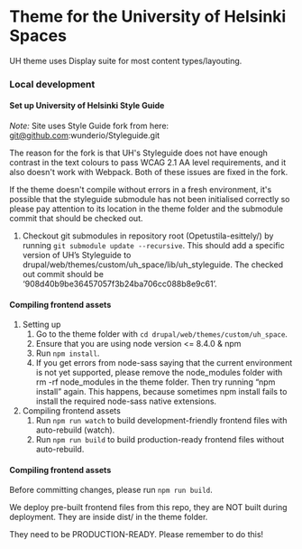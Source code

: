 # Theme for the University of Helsinki Spaces

UH theme uses Display suite for most content types/layouting.

### Local development

#### Set up University of Helsinki Style Guide

_Note:_ Site uses Style Guide fork from here: git@github.com:wunderio/Styleguide.git

The reason for the fork is that UH's Styleguide does not have enough contrast in the text colours to pass WCAG 2.1 AA level requirements, and it also doesn't work with Webpack. Both of these issues are fixed in the fork.

If the theme doesn't compile without errors in a fresh environment, it's possible that the styleguide submodule has not been initialised correctly so please pay attention to its location in the theme folder and the submodule commit that should be checked out.

1. Checkout git submodules in repository root (Opetustila-esittely/) by running `git submodule update --recursive`. This should add a specific version of UH’s Styleguide to drupal/web/themes/custom/uh_space/lib/uh_styleguide. The checked out commit should be ‘908d40b9be36457057f3b24ba706cc088b8e9c61’.

#### Compiling frontend assets
1. Setting up
    1. Go to the theme folder with `cd drupal/web/themes/custom/uh_space`.
    2. Ensure that you are using node version <= 8.4.0 & npm
    3. Run `npm install`.
    4. If you get errors from node-sass saying that the current environment is not yet supported, please remove the node_modules folder with rm -rf node_modules in the theme folder. Then try running “npm install” again. This happens, because sometimes npm install fails to install the required node-sass native extensions.
2. Compiling frontend assets
    1. Run `npm run watch` to build development-friendly frontend files with auto-rebuild (watch).
    2. Run `npm run build` to build production-ready frontend files without auto-rebuild.

#### Compiling frontend assets
Before committing changes, please run `npm run build`. 

We deploy pre-built frontend files from this repo, they are NOT built during deployment. They are inside dist/ in the theme folder. 

They need to be PRODUCTION-READY. Please remember to do this!
